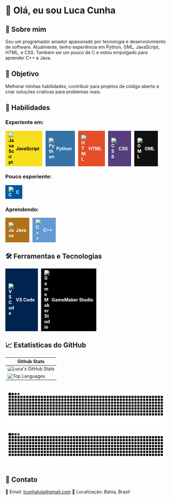# 👋 Olá, eu sou Luca Cunha
## 🌟 Sobre mim
Sou um programador amador apaixonado por tecnologia e desenvolvimento de software. Atualmente, tenho experiência em Python, GML, JavaScript, HTML, e CSS. Também sei um pouco de C e estou empolgado para aprender C++ e Java.

## 🎯 Objetivo
Melhorar minhas habilidades, contribuir para projetos de código aberto e criar soluções criativas para problemas reais.

## 🚀 Habilidades  

### Experiente em:
<div style="display: flex; flex-wrap: wrap; gap: 10px;">
  <div style="background-color: #f7df1e; color: #000; padding: 5px 10px; font-weight: bold; display: flex; align-items: center;">
  <img style="padding-right: 5px;" src="https://cdn.jsdelivr.net/gh/devicons/devicon/icons/javascript/javascript-original.svg" alt="JavaScript" width="18" style="vertical-align: middle;"> JavaScript
  </div>

  <div style="background-color: #3572A5; color: #fff; padding: 5px 10px; font-weight: bold; display: flex; align-items: center;">
    <img style="padding-right: 5px;" src="https://cdn.jsdelivr.net/gh/devicons/devicon/icons/python/python-original.svg" alt="Python" width="18" style="vertical-align: middle;"> Python
  </div>

  <div style="background-color: #e44d26; color: #fff; padding: 5px 10px; font-weight: bold; display: flex; align-items: center;">
    <img style="padding-right: 5px;" src="https://cdn.jsdelivr.net/gh/devicons/devicon/icons/html5/html5-original.svg" alt="HTML" width="18" style="vertical-align: middle;"> HTML
  </div>

  <div style="background-color: #563d7c; color: #fff; padding: 5px 10px; font-weight: bold; display: flex; align-items: center;">
    <img style="padding-right: 5px;" src="https://cdn.jsdelivr.net/gh/devicons/devicon/icons/css3/css3-original.svg" alt="CSS" width="18" style="vertical-align: middle;"> CSS
  </div>

  <div style="background-color: #101010; color: #fff; padding: 5px 10px; font-weight: bold; display: flex; align-items: center;">
    <img style="padding-right: 5px;" src="https://encrypted-tbn0.gstatic.com/images?q=tbn:ANd9GcTRBiWGEQrqo_pE6zch4GbCOM_yRaol4Y_cxQ&s" alt="GML" width="18" style="vertical-align: middle;"> GML
  </div>

</div>

### Pouco esperiente:

<div style="display: flex; flex-wrap: wrap; gap: 10px;">
  <div style="background-color: #00599C; color: #fff; padding: 5px 10px; font-weight: bold; display: flex; align-items: center;">
    <img style="padding-right: 5px;" src="https://cdn.jsdelivr.net/gh/devicons/devicon/icons/c/c-original.svg" alt="C" width="18" style="vertical-align: middle;"> C
  </div>
</div>

### Aprendendo:

<div style="display: flex; flex-wrap: wrap; gap: 10px;">
  <div style="background-color: #b07219; color: #fff; padding: 5px 10px; font-weight: bold; display: flex; align-items: center;">
    <img style="padding-right: 5px;" src="https://cdn.jsdelivr.net/gh/devicons/devicon/icons/java/java-original.svg" alt="Java" width="18" style="vertical-align: middle;"> Java
  </div>
  <div style="background-color: #649ad2; color: #fff; padding: 5px 10px; font-weight: bold; display: flex; align-items: center;">
    <img style="padding-right: 5px;" src="https://cdn.jsdelivr.net/gh/devicons/devicon/icons/cplusplus/cplusplus-original.svg" alt="C++" width="18" style="vertical-align: middle;"> C++
  </div>
</div>

## 🛠️ Ferramentas e Tecnologias  

<div style="display: flex; flex-wrap: wrap; gap: 10px;">

  <div style="background-color: #01234f; color: #fff; padding: 5px 10px; font-weight: bold; display: flex; align-items: center;">
    <img style="padding-right: 5px;" src="https://cdn.jsdelivr.net/gh/devicons/devicon/icons/vscode/vscode-original.svg" alt="VS Code" width="18" style="vertical-align: middle;"> VS Code
  </div>

  <div style="background-color: #010101; color: #fff; padding: 5px 10px; font-weight: bold; display: flex; align-items: center;">
    <img style="padding-right: 5px;" src="https://encrypted-tbn0.gstatic.com/images?q=tbn:ANd9GcTRBiWGEQrqo_pE6zch4GbCOM_yRaol4Y_cxQ&s" alt="GameMaker Studio" width="18" style="vertical-align: middle;"> GameMaker Studio
  </div>
</div>


## 📈 Estatísticas do GitHub
| Github Stats |
| ------------ |
| ![Luca's GitHub Stats](https://github-readme-stats.vercel.app/api?username=lucacunha&show_icons=true&theme=radical) |
| ![Top Languages](https://github-readme-stats.vercel.app/api/top-langs/?username=lucacunha&layout=compact&theme=radical) |

##
![Snake animation](https://github.com/LucaCunha001/LucaCunha001/blob/output/github-contribution-grid-snake.svg)


<picture>
  <source media="(prefers-color-scheme: dark)" srcset="https://raw.githubusercontent.com/LucaCunha001/LucaCunha001/output/github-contribution-grid-snake-dark.svg">
  <source media="(prefers-color-scheme: light)" srcset="https://raw.githubusercontent.com/LucaCunha001/LucaCunha001/output/github-contribution-grid-snake.svg">
  <img alt="github contribution grid snake animation" src="https://raw.githubusercontent.com/LucaCunha001/LucaCunha001/output/github-contribution-grid-snake.svg">
</picture>

## 💼 Contato
📧 Email: lcunhalula@gmail.com
📍 Localização: Bahia, Brasil
